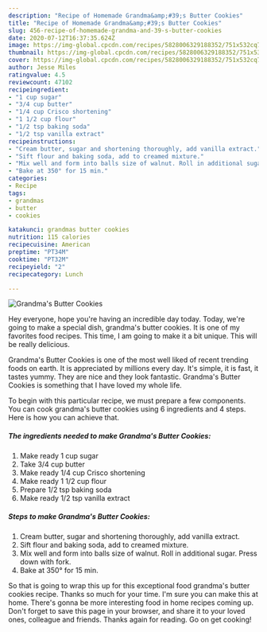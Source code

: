 ```yaml
---
description: "Recipe of Homemade Grandma&amp;#39;s Butter Cookies"
title: "Recipe of Homemade Grandma&amp;#39;s Butter Cookies"
slug: 456-recipe-of-homemade-grandma-and-39-s-butter-cookies
date: 2020-07-12T16:37:35.624Z
image: https://img-global.cpcdn.com/recipes/5828006329188352/751x532cq70/grandmas-butter-cookies-recipe-main-photo.jpg
thumbnail: https://img-global.cpcdn.com/recipes/5828006329188352/751x532cq70/grandmas-butter-cookies-recipe-main-photo.jpg
cover: https://img-global.cpcdn.com/recipes/5828006329188352/751x532cq70/grandmas-butter-cookies-recipe-main-photo.jpg
author: Jesse Miles
ratingvalue: 4.5
reviewcount: 47102
recipeingredient:
- "1 cup sugar"
- "3/4 cup butter"
- "1/4 cup Crisco shortening"
- "1 1/2 cup flour"
- "1/2 tsp baking soda"
- "1/2 tsp vanilla extract"
recipeinstructions:
- "Cream butter, sugar and shortening thoroughly, add vanilla extract."
- "Sift flour and baking soda, add to creamed mixture."
- "Mix well and form into balls size of walnut. Roll in additional sugar. Press down with fork."
- "Bake at 350° for 15 min."
categories:
- Recipe
tags:
- grandmas
- butter
- cookies

katakunci: grandmas butter cookies 
nutrition: 115 calories
recipecuisine: American
preptime: "PT34M"
cooktime: "PT32M"
recipeyield: "2"
recipecategory: Lunch

---
```



![Grandma&#39;s Butter Cookies](https://img-global.cpcdn.com/recipes/5828006329188352/751x532cq70/grandmas-butter-cookies-recipe-main-photo.jpg)

Hey everyone, hope you're having an incredible day today. Today, we're going to make a special dish, grandma&#39;s butter cookies. It is one of my favorites food recipes. This time, I am going to make it a bit unique. This will be really delicious.

Grandma&#39;s Butter Cookies is one of the most well liked of recent trending foods on earth. It is appreciated by millions every day. It's simple, it is fast, it tastes yummy. They are nice and they look fantastic. Grandma&#39;s Butter Cookies is something that I have loved my whole life.




To begin with this particular recipe, we must prepare a few components. You can cook grandma&#39;s butter cookies using 6 ingredients and 4 steps. Here is how you can achieve that.

<!--inarticleads1-->

##### The ingredients needed to make Grandma&#39;s Butter Cookies:

1. Make ready 1 cup sugar
1. Take 3/4 cup butter
1. Make ready 1/4 cup Crisco shortening
1. Make ready 1 1/2 cup flour
1. Prepare 1/2 tsp baking soda
1. Make ready 1/2 tsp vanilla extract




<!--inarticleads2-->

##### Steps to make Grandma&#39;s Butter Cookies:

1. Cream butter, sugar and shortening thoroughly, add vanilla extract.
1. Sift flour and baking soda, add to creamed mixture.
1. Mix well and form into balls size of walnut. Roll in additional sugar. Press down with fork.
1. Bake at 350° for 15 min.




So that is going to wrap this up for this exceptional food grandma&#39;s butter cookies recipe. Thanks so much for your time. I'm sure you can make this at home. There's gonna be more interesting food in home recipes coming up. Don't forget to save this page in your browser, and share it to your loved ones, colleague and friends. Thanks again for reading. Go on get cooking!

